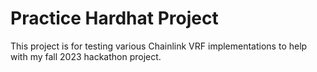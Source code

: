 # Practice Hardhat Project

This project is for testing various Chainlink VRF implementations to help with my fall 2023 hackathon project.
